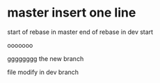 master insert one line
====================

start of rebase in master
end of rebase in dev 
start

ooooooo

gggggggg
the new branch

file modify in dev branch

